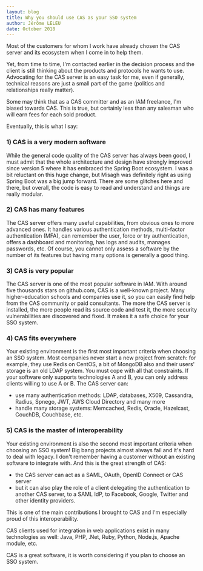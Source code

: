 ```yaml
---
layout: blog
title: Why you should use CAS as your SSO system
author: Jérôme LELEU
date: October 2018
---
```


Most of the customers for whom I work have already chosen the CAS server and its ecosystem when I come in to help them.

Yet, from time to time, I'm contacted earlier in the decision process and the client is still thinking about the products and protocols he wants to use. Advocating for the CAS server is an easy task for me, even if generally, technical reasons are just a small part of the game (politics and relationships really matter).

Some may think that as a CAS committer and as an IAM freelance, I'm biased towards CAS. This is true, but certainly less than any salesman who will earn fees for each sold product.

Eventually, this is what I say:

### 1) CAS is a very modern software

While the general code quality of the CAS server has always been good, I must admit that the whole architecture and design have strongly improved since version 5 where it has embraced the Spring Boot ecosystem. I was a bit reluctant on this huge change, but Misagh was definitely right as using Spring Boot was a big jump forward.
There are some glitches here and there, but overall, the code is easy to read and understand and things are really modular.


### 2) CAS has many features

The CAS server offers many useful capabilities, from obvious ones to more advanced ones. It handles various authentication methods, multi-factor authentication (MFA), can remember the user, force or try authentication, offers a dashboard and monitoring, has logs and audits, manages passwords, etc.
Of course, you cannot only assess a software by the number of its features but having many options is generally a good thing.


### 3) CAS is very popular

The CAS server is one of the most popular software in IAM. With around five thousands stars on github.com, CAS is a well-known project.
Many higher-education schools and companies use it, so you can easily find help from the CAS community or paid consultants. The more the CAS server is installed, the more people read its source code and test it, the more security vulnerabilities are discovered and fixed. It makes it a safe choice for your SSO system.


### 4) CAS fits everywhere

Your existing environment is the first most important criteria when choosing an SSO system. Most companies never start a new project from scratch: for example, they use Redis on CentOS, a bit of MongoDB also and their users' storage is an old LDAP system. You must cope with all that constraints.
If your software only supports technologies A and B, you can only address clients willing to use A or B. The CAS server can:
- use many authentication methods: LDAP, databases, X509, Cassandra, Radius, Spnego, JWT, AWS Cloud Directory and many more
- handle many storage systems: Memcached, Redis, Oracle, Hazelcast, CouchDB, Couchbase, etc.


### 5) CAS is the master of interoperability

Your existing environment is also the second most important criteria when choosing an SSO system! Big bang projects almost always fail and it's hard to deal with legacy. I don't remember having a customer without an existing software to integrate with.
And this is the great strength of CAS:
- the CAS server can act as a SAML, OAuth, OpenID Connect or CAS server
- but it can also play the role of a client delegating the authentication to another CAS server, to a SAML IdP, to Facebook, Google, Twitter and other identity providers.

This is one of the main contributions I brought to CAS and I'm especially proud of this interoperability.

CAS clients used for integration in web applications exist in many technologies as well: Java, PHP, .Net, Ruby, Python, Node.js, Apache module, etc.



CAS is a great software, it is worth considering if you plan to choose an SSO system.
